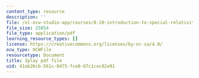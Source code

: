 ```yaml
---
content_type: resource
description: ''
file: /ol-ocw-studio-app/courses/8-20-introduction-to-special-relativity-january-iap-2021/41ab26cb561c8475fce067c1cec92a91_PV6lhcTfSGU.pdf
file_size: 25854
file_type: application/pdf
learning_resource_types: []
license: https://creativecommons.org/licenses/by-nc-sa/4.0/
ocw_type: OCWFile
resourcetype: Document
title: 3play pdf file
uid: 41ab26cb-561c-8475-fce0-67c1cec92a91
---
```

